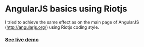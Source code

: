 AngularJS basics using Riotjs
=============================

I tried to achieve the same effect as on the main page of AngularJS (http://angularjs.org/) using Riotjs coding style.

### [See live demo](http://pdorofiejczyk.github.io/angularjs-basics-using-riotjs/)
